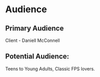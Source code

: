 # Audience

## Primary Audience
Client - Daniell McConnell
## Potential Audience:
Teens to Young Adults, Classic FPS lovers.
